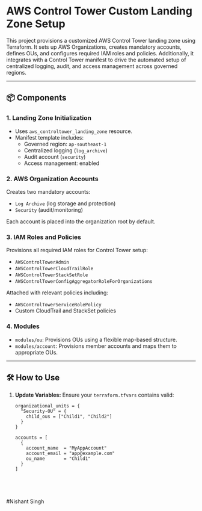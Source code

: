 # AWS Control Tower Custom Landing Zone Setup

This project provisions a customized AWS Control Tower landing zone using Terraform. It sets up AWS Organizations, creates mandatory accounts, defines OUs, and configures required IAM roles and policies. Additionally, it integrates with a Control Tower manifest to drive the automated setup of centralized logging, audit, and access management across governed regions.

---

## 📦 Components

### 1. **Landing Zone Initialization**
- Uses `aws_controltower_landing_zone` resource.
- Manifest template includes:
  - Governed region: `ap-southeast-1`
  - Centralized logging (`log_archive`)
  - Audit account (`security`)
  - Access management: enabled

### 2. **AWS Organization Accounts**
Creates two mandatory accounts:
- `Log Archive` (log storage and protection)
- `Security` (audit/monitoring)

Each account is placed into the organization root by default.

### 3. **IAM Roles and Policies**
Provisions all required IAM roles for Control Tower setup:
- `AWSControlTowerAdmin`
- `AWSControlTowerCloudTrailRole`
- `AWSControlTowerStackSetRole`
- `AWSControlTowerConfigAggregatorRoleForOrganizations`

Attached with relevant policies including:
- `AWSControlTowerServiceRolePolicy`
- Custom CloudTrail and StackSet policies

### 4. **Modules**
- `modules/ou`: Provisions OUs using a flexible map-based structure.
- `modules/account`: Provisions member accounts and maps them to appropriate OUs.

---

## 🛠️ How to Use

1. **Update Variables:**
   Ensure your `terraform.tfvars` contains valid:
   ```hcl
   organizational_units = {
     "Security-OU" = {
       child_ous = ["Child1", "Child2"]
     }
   }

   accounts = [
     {
       account_name  = "MyAppAccount"
       account_email = "app@example.com"
       ou_name       = "Child1"
     }
   ]





#Nishant Singh
